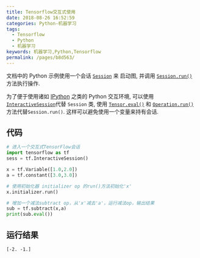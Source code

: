 ```yaml
---
title: Tensorflow交互式使用
date: 2018-08-26 16:52:59
categories: Python-机器学习
tags: 
  - Tensorflow
  - Python
  - 机器学习
keywords: 机器学习,Python,Tensorflow
permalink: /pages/b8d563/
---
```


文档中的 Python 示例使用一个会话 [`Session`](http://www.tensorfly.cn/tfdoc/api_docs/python/client.html#Session) 来 启动图, 并调用 [`Session.run()`](http://www.tensorfly.cn/tfdoc/api_docs/python/client.html#Session.run) 方法执行操作.

为了便于使用诸如 [IPython](http://ipython.org/) 之类的 Python 交互环境, 可以使用 [`InteractiveSession`](http://www.tensorfly.cn/tfdoc/api_docs/python/client.html#InteractiveSession)代替 `Session` 类, 使用 [`Tensor.eval()`](http://www.tensorfly.cn/tfdoc/api_docs/python/framework.html#Tensor.eval) 和 [`Operation.run()`](http://www.tensorfly.cn/tfdoc/api_docs/python/framework.html#Operation.run) 方法代替`Session.run()`. 这样可以避免使用一个变量来持有会话.

<!--more-->

## 代码

```python
# 进入一个交互式TensorFlow会话
import tensorflow as tf
sess = tf.InteractiveSession()

x = tf.Variable([1.0,2.0])
a = tf.constant([3.0,3.0])

# 使用初始化器 initializer op 的run()方法初始化'x'
x.initializer.run()

# 增加一个减法subtract op，从'x'减去'a'，运行减法op，输出结果
sub = tf.subtract(x,a)
print(sub.eval())
```

## 运行结果

```
[-2. -1.]
```

